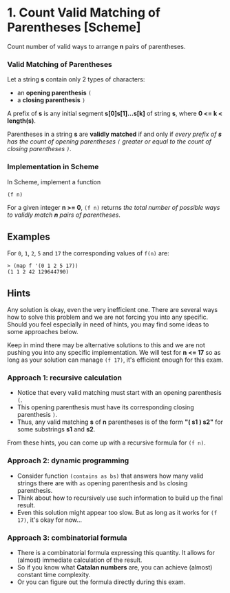 # 1. Count Valid Matching of Parentheses [Scheme]

Count number of valid ways to arrange **n** pairs of parentheses.

### Valid Matching of Parentheses

Let a string **s** contain only 2 types of characters:
* an **opening parenthesis** `(`
* a **closing parenthesis** `)`

A prefix of **s** is any initial segment **s[0]s[1]...s[k]** of string **s**, where **0 <= k < length(s)**.

Parentheses in a string **s** are **validly matched** if and only if
*every prefix of **s** has the count of opening parentheses `(` greater or equal to the count of closing parentheses `)`*.

### Implementation in Scheme

In Scheme, implement a function
```scheme
(f n)
``` 
For a given integer **n >= 0**, `(f n)` returns *the total number of possible ways to validly match **n** pairs of parentheses*.

## Examples
For `0`, `1`, `2`, `5` and `17` the corresponding values of `f(n)` are:
```
> (map f '(0 1 2 5 17))
(1 1 2 42 129644790)
```

## Hints

Any solution is okay, even the very inefficient one.
There are several ways how to solve this problem and we are not forcing you into any specific.
Should you feel especially in need of hints, you may find some ideas to some approaches below.

Keep in mind there may be alternative solutions to this and we are not pushing you into any specific implementation. 
We will test for **n <= 17** so as long as your solution can manage `(f 17)`, it's efficient enough for this exam.

### Approach 1: recursive calculation
* Notice that every valid matching must start with an opening parenthesis `(`.
* This opening parenthesis must have its corresponding closing parenthesis `)`.
* Thus, any valid matching **s** of **n** parentheses is of the form **"( s1 ) s2"** for some substrings **s1** and **s2**.

From these hints, you can come up with a recursive formula for `(f n)`.

### Approach 2: dynamic programming
* Consider function
`(contains as bs)`
that answers how many valid strings there are with `as` opening parenthesis and `bs` closing parenthesis.
* Think about how to recursively use such information to build up the final result.
* Even this solution might appear too slow. But as long as it works for `(f 17)`, it's okay for now...

### Approach 3: combinatorial formula
* There is a combinatorial formula expressing this quantity.
It allows for (almost) immediate calculation of the result.
* So if you know what **Catalan numbers** are, you can achieve (almost) constant time complexity.
* Or you can figure out the formula directly during this exam.
